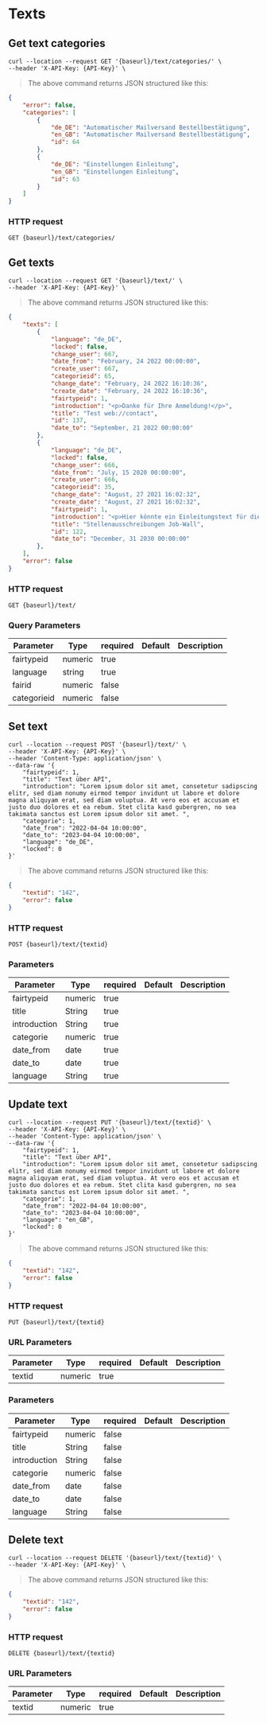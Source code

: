 # Texts

## Get text categories

```shell
curl --location --request GET '{baseurl}/text/categories/' \
--header 'X-API-Key: {API-Key}' \
```

> The above command returns JSON structured like this:

```json
{
    "error": false,
    "categories": [
        {
            "de_DE": "Automatischer Mailversand Bestellbestätigung",
            "en_GB": "Automatischer Mailversand Bestellbestätigung",
            "id": 64
        },
        {
            "de_DE": "Einstellungen Einleitung",
            "en_GB": "Einstellungen Einleitung",
            "id": 63
        }
    ]
}
```
### HTTP request

`GET {baseurl}/text/categories/`

## Get texts

```shell
curl --location --request GET '{baseurl}/text/' \
--header 'X-API-Key: {API-Key}' \
```

> The above command returns JSON structured like this:

```json
{
    "texts": [
        {
            "language": "de_DE",
            "locked": false,
            "change_user": 667,
            "date_from": "February, 24 2022 00:00:00",
            "create_user": 667,
            "categorieid": 65,
            "change_date": "February, 24 2022 16:10:36",
            "create_date": "February, 24 2022 16:10:36",
            "fairtypeid": 1,
            "introduction": "<p>Danke für Ihre Anmeldung!</p>",
            "title": "Test web://contact",
            "id": 137,
            "date_to": "September, 21 2022 00:00:00"
        },
        {
            "language": "de_DE",
            "locked": false,
            "change_user": 666,
            "date_from": "July, 15 2020 00:00:00",
            "create_user": 666,
            "categorieid": 35,
            "change_date": "August, 27 2021 16:02:32",
            "create_date": "August, 27 2021 16:02:32",
            "fairtypeid": 1,
            "introduction": "<p>Hier könnte ein Einleitungstext für die Job-Wall stehen, u.a. auch was für Dateitypen hochgeladen werden und in welcher Auflösung (DPI, Farbraum, ...)</p>\r\n",
            "title": "Stellenausschreibungen Job-Wall",
            "id": 122,
            "date_to": "December, 31 2030 00:00:00"
        },
    ],
    "error": false
}
```

### HTTP request

`GET {baseurl}/text/`

### Query Parameters

Parameter | Type | required | Default | Description
--------- | ---- | -------- | ------- | -----------
fairtypeid | numeric | true |
language | string | true |
fairid | numeric | false |
categorieid | numeric | false |

## Set text

```shell
curl --location --request POST '{baseurl}/text/' \
--header 'X-API-Key: {API-Key}' \
--header 'Content-Type: application/json' \
--data-raw '{
    "fairtypeid": 1,
    "title": "Text über API",
    "introduction": "Lorem ipsum dolor sit amet, consetetur sadipscing elitr, sed diam nonumy eirmod tempor invidunt ut labore et dolore magna aliquyam erat, sed diam voluptua. At vero eos et accusam et justo duo dolores et ea rebum. Stet clita kasd gubergren, no sea takimata sanctus est Lorem ipsum dolor sit amet. ",
    "categorie": 1,
    "date_from": "2022-04-04 10:00:00",
    "date_to": "2023-04-04 10:00:00",
    "language": "de_DE",
    "locked": 0
}'
```

> The above command returns JSON structured like this:

```json
{
    "textid": "142",
    "error": false
}
```

### HTTP request

`POST {baseurl}/text/{textid}`

### Parameters

Parameter | Type | required | Default | Description
--------- | ---- | -------- | ------- | -----------
fairtypeid | numeric | true |
title | String | true |
introduction | String | true |
categorie | numeric | true |
date_from | date | true |
date_to | date | true |
language | String | true |

## Update text

```shell
curl --location --request PUT '{baseurl}/text/{textid}' \
--header 'X-API-Key: {API-Key}' \
--header 'Content-Type: application/json' \
--data-raw '{
    "fairtypeid": 1,
    "title": "Text über API",
    "introduction": "Lorem ipsum dolor sit amet, consetetur sadipscing elitr, sed diam nonumy eirmod tempor invidunt ut labore et dolore magna aliquyam erat, sed diam voluptua. At vero eos et accusam et justo duo dolores et ea rebum. Stet clita kasd gubergren, no sea takimata sanctus est Lorem ipsum dolor sit amet. ",
    "categorie": 1,
    "date_from": "2022-04-04 10:00:00",
    "date_to": "2023-04-04 10:00:00",
    "language": "en_GB",
    "locked": 0
}'
```

> The above command returns JSON structured like this:

```json
{
    "textid": "142",
    "error": false
}
```

### HTTP request

`PUT {baseurl}/text/{textid}`

### URL Parameters
Parameter | Type | required | Default | Description
--------- | ---- | -------- | ------- | -----------
textid | numeric | true |

### Parameters

Parameter | Type | required | Default | Description
--------- | ---- | -------- | ------- | -----------
fairtypeid | numeric | false |
title | String | false |
introduction | String | false |
categorie | numeric | false |
date_from | date | false |
date_to | date | false |
language | String | false |


## Delete text

```shell
curl --location --request DELETE '{baseurl}/text/{textid}' \
--header 'X-API-Key: {API-Key}' \
```

> The above command returns JSON structured like this:

```json
{
    "textid": "142",
    "error": false
}
```

### HTTP request

`DELETE {baseurl}/text/{textid}`

### URL Parameters
Parameter | Type | required | Default | Description
--------- | ---- | -------- | ------- | -----------
textid | numeric | true |
